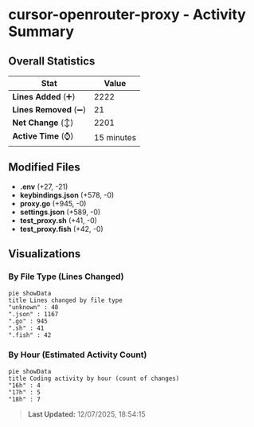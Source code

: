 # cursor-openrouter-proxy - Activity Summary 

## Overall Statistics

| Stat                   | Value                                                             |
| ---------------------- | ----------------------------------------------------------------- |
| **Lines Added** (➕)   | 2222                                          |
| **Lines Removed** (➖) | 21                                        |
| **Net Change** (↕)    | 2201                |
| **Active Time** (⌚)   | 15 minutes |


## Modified Files
- **.env** (+27, -21)
- **keybindings.json** (+578, -0)
- **proxy.go** (+945, -0)
- **settings.json** (+589, -0)
- **test_proxy.sh** (+41, -0)
- **test_proxy.fish** (+42, -0)

## Visualizations

### By File Type (Lines Changed)

```mermaid
pie showData
title Lines changed by file type
"unknown" : 48
".json" : 1167
".go" : 945
".sh" : 41
".fish" : 42
```

### By Hour (Estimated Activity Count)

```mermaid
pie showData
title Coding activity by hour (count of changes)
"16h" : 4
"17h" : 5
"18h" : 7
```


> **Last Updated:** 12/07/2025, 18:54:15